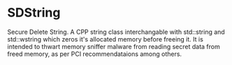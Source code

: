 # SDString
Secure Delete String. A CPP string class interchangable with std::string and std::wstring which zeros it's allocated memory before freeing it. It is intended to thwart memory sniffer malware from reading secret data from freed memory, as per PCI recommendataions among others.

